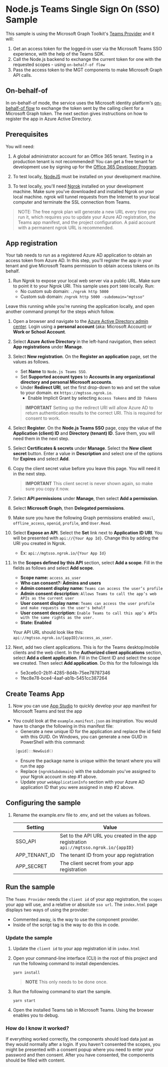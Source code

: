 # Node.js Teams Single Sign On (SSO) Sample
This sample is using the Microsoft Graph Toolkit's [Teams Provider](https://docs.microsoft.com/graph/toolkit/providers/teams) and it will:
1. Get an access token for the logged-in user via the Microsoft Teams SSO experience, with the help of the Teams SDK.
2. Call the Node.js backend to exchange the current token for one with the requested scopes - using `on-behalf-of flow`
3. Pass the access token to the MGT components to make Microsoft Graph API calls. 

## On-behalf-of

In on-behalf-of mode, the service uses the Microsoft identity platform's [on-behalf-of flow](https://docs.microsoft.com/azure/active-directory/develop/v2-oauth2-on-behalf-of-flow) to exchange the token sent by the calling client for a Microsoft Graph token. The next section gives instructions on how to register the app in Azure Active Directory.

## Prerequisites

You will need:

1. A global administrator account for an Office 365 tenant. Testing in a production tenant is not recommended! You can get a free tenant for development use by signing up for the [Office 365 Developer Program](https://developer.microsoft.com/en-us/microsoft-365/dev-program).

1. To test locally, [NodeJS](https://nodejs.org/en/download/) must be installed on your development machine.

1. To test locally, you'll need [Ngrok](https://ngrok.com/) installed on your development machine.
Make sure you've downloaded and installed Ngrok on your local machine. ngrok will tunnel requests from the Internet to your local computer and terminate the SSL connection from Teams.

> NOTE: The free ngrok plan will generate a new URL every time you run it, which requires you to update your Azure AD registration, the Teams app manifest, and the project configuration. A paid account with a permanent ngrok URL is recommended.


## App registration
Your tab needs to run as a registered Azure AD application to obtain an access token from Azure AD. In this step, you'll register the app in your tenant and give Microsoft Teams permission to obtain access tokens on its behalf.

1. Run Ngrok to expose your local web server via a public URL. Make sure to point it to your Ngrok URI. This sample uses port `5000` locally. Run: 
    * No custom sub domain: `./ngrok http 5000`
    * Custom sub domain: `/ngrok http 5000 -subdomain="mgtsso"`

Leave this running while you're running the application locally, and open another command prompt for the steps which follow.

1. Open a browser and navigate to the [Azure Active Directory admin center](https://aad.portal.azure.com). Login using a **personal account** (aka: Microsoft Account) or **Work or School Account**.

1. Select **Azure Active Directory** in the left-hand navigation, then select **App registrations** under **Manage**.

1. Select **New registration**. On the **Register an application** page, set the values as follows.

    - Set **Name** to `Node.js Teams SSO`.
    - Set **Supported account types** to **Accounts in any organizational directory and personal Microsoft accounts**.
    - Under **Redirect URI**, set the first drop-down to `Web` and set the value to your domain. ex `https://mgtsso.ngrok.io`.
        - Enable Implicit Grant by selecting `Access Tokens` and `ID Tokens`

    > **IMPORTANT** 
    Setting up the redirect URI will allow Azure AD to return authentication results to the correct URI. This is required for consent to work.

1. Select **Register**. On the **Node.js Teams SSO** page, copy the value of the **Application (client) ID** and **Directory (tenant) ID**. Save them, you will need them in the next step.

1. Select **Certificates & secrets** under **Manage**. Select the **New client secret** button. Enter a value in **Description** and select one of the options for **Expires** and select **Add**.

1. Copy the client secret value before you leave this page. You will need it in the next step.

    > **IMPORTANT**
    > This client secret is never shown again, so make sure you copy it now.

1. Select **API permissions** under **Manage**, then select **Add a permission**.

1. Select **Microsoft Graph**, then **Delegated permissions**.

1. Make sure you have the following Graph permissions enabled: `email`, `offline_access`, `openid`, `profile`, and `User.Read`.

1. Select **Expose an API**. Select the **Set** link next to **Application ID URI**. You will be presented with `api://{Your App Id}`. Change this by adding the URI you created in Ngrok. 
    - Ex: `api://mgtsso.ngrok.io/{Your App Id}`

1. In the **Scopes defined by this API** section, select **Add a scope**. Fill in the fields as follows and select **Add scope**.

    - **Scope name:** `access_as_user`
    - **Who can consent?: Admins and users**
    - **Admin consent display name:** `Teams can access the user’s profile`
    - **Admin consent description:** `Allows Teams to call the app’s web APIs as the current user`
    - **User consent display name:** `Teams can access the user profile and make requests on the user's behalf`
    - **User consent description:** `Enable Teams to call this app’s APIs with the same rights as the user.`
    - **State: Enabled**
    
    Your API URL should look like this: `api://mgtsso.ngrok.io/{appID}/access_as_user`. 

1. Next, add two client applications. This is for the Teams desktop/mobile clients and the web client. In the **Authorized client applications** section, select **Add a client application**. Fill in the Client ID and select the scope we created. Then select **Add application**. Do this for the followings Ids
    
    - 5e3ce6c0-2b1f-4285-8d4b-75ee78787346
    - 1fec8e78-bce4-4aaf-ab1b-5451cc387264

    
## Create Teams App
1. Now you can use [App Studio](https://docs.microsoft.com/en-us/microsoftteams/platform/get-started/get-started-app-studio) to quickly develop your app manifest for Microsoft Teams and test the app

* You could look at the `example.manifest.json` as inspiration. You would have to change the following in this manifest file:
    * Generate a new unique ID for the application and replace the id field with this GUID. On Windows, you can generate a new GUID in PowerShell with this command:
    ~~~ powershell
     [guid]::NewGuid()
    ~~~
    * Ensure the package name is unique within the tenant where you will run the app
    * Replace `{ngrokSubdomain}` with the subdomain you've assigned to your Ngrok account in step #1 above.
    * Update your `webApplicationInfo` section with your Azure AD application ID that you were assigned in step #2 above.

## Configuring the sample

1. Rename the example.env file to .env, and set the values as follows.

    | Setting | Value |
    |---------|-------|
    | SSO_API | Set to the API URL you created in the app registration `api://mgtsso.ngrok.io/{appID}` |
    | APP_TENANT_ID | The tenant ID from your app registration |
    | APP_SECRET | The client secret from your app registration |

## Run the sample
The `Teams Provider` needs the `client id` of your app registration, the `scopes` your app will use, and a relative or absolute `sso url`.
The `index.html` page displays two ways of using the provider:
- Commented away, is the way to use the component provider.
- Inside of the script tag is the way to do this in code.

### Update the sample
1. Update the `client id` to your app registration id in `index.html` 

1. Open your command-line interface (CLI) in the root of this project and run the following command to install dependencies.

    ```Shell
    yarn install
    ```

    > **NOTE**
    > This only needs to be done once.

1. Run the following command to start the sample.

      ```Shell
      yarn start
      ```

1. Open the installed Teams tab in Microsoft Teams. Using the browser enables you to debug. 

### How do I know it worked?

If everything worked correctly, the components should load data just as they would normally after a login.
If you haven't consented the scopes, you might be presented with a consent popup where you need to enter your password and then consent. After you have consented, the components should be filled with content.